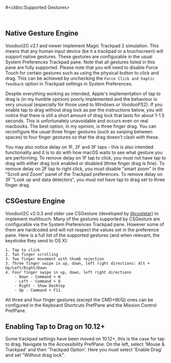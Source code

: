 #<cldoc:Supported Gestures>

&#8291;

## Native Gesture Engine

VoodooI2C v2.1 and newer implement Magic Trackpad 2 simulation. This means that any human input device (be it a trackpad or a touchscreen) will support native gestures. These gestures are configurable in the usual System Preferences Trackpad pane. Note that all gestures listed in this pane are fully supported. Please note that you will need to disable Force Touch for certain gestures such as using the physical button to click and drag. This can be achieved by unchecking the `Force Click and haptic feedback` option in Trackpad settings in System Preferences.


Despite everything working as intended, Apple's implementation of tap to drag is (in my humble opinion) poorly implemented and the behaviour is very unusual (especially for those used to Windows or VoodooPS2). If you enable tap to drag without drag lock as per the instructions below, you will notice that there is still a short amount of drag lock that lasts for about 1-1.5 seconds. This is unfortunately unavoidable and occurs even on real macbooks. The best option, in my opinion, is three finger drag. You can reconfigure the usual three finger gestures (such as swiping between spaces) to four finger gestures so that the drag doesn't clash with these.

You may also notice delay on 1F, 2F and 3F taps - this is also intended functionality and it is to do with how macOS waits to see what gesture you are performing. To remove delay on 1F tap to click, you must not have tap to drag with either drag lock enabled or disabled (three finger drag is fine). To remove delay on 2F tap to right click, you must disable "smart zoom" in the "Scroll and Zoom" panel of the Trackpad preferences. To remove delay on 3F "Look up and data detectors", you must not have tap to drag set to three finger drag.

## CSGesture Engine

VoodooI2C v2.0.3 and older use CSGesture (developed by [@coolstar](https://github.com/coolstar)) to implement multitouch. Many of the gestures supported by CSGesture are configurable via the System Preferences Trackpad pane. However some of them are hardcoded and will not respect the values set in the preference pane. Here is a full list of the supported gestures (and when relevant, the keystroke they send to OS X):

	1. Tap to click
	2. Two finger scrolling
	3. Two finger movement with thumb rejection
	3. Three finger swipe in up, down, left right directions: Alt + Up/Left/Right/Down
	4. Four finger swipe in up, down, left right directions
		- Down - Command + W
		- Left - Command + Q
		- Right - Show Desktop
		- Up - Command + F11

All three and four finger gestures (except the CMD+W/Q) ones can be configured in the Keyboard Shortcuts PrefPane and the Mission Control PrefPane.

## Enabling Tap to Drag on 10.12+

Some trackpad settings have been moved on 10.12+, this is the case for tap to drag. Navigate to the Accessibility PrefPane. On the left, select 'Mouse & Trackpad' and then 'Trackpad Option'. Here you must select 'Enable Drag' and set "Without drag lock".
